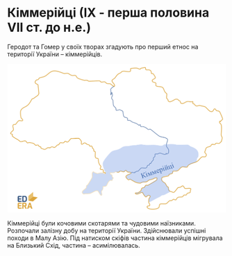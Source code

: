 # Кіммерійці (ІХ - перша половина VII ст. до н.е.)

Геродот та Гомер у своїх творах згадують про перший етнос на території
України – кіммерійців.


<img class="image" src="pic7.png" />


Кіммерійці були кочовими скотарями та чудовими наїзниками. Розпочали
залізну добу на території України. Здійснювали успішні походи в Малу
Азію. Під натиском скіфів частина кіммерійців мігрувала на Близький
Схід, частина – асимілювалась.
